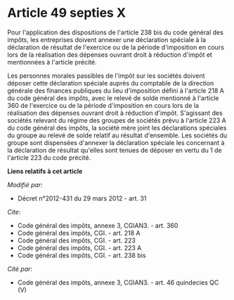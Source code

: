 # Article 49 septies X

Pour l'application des dispositions de l'article 238 bis du code général des impôts, les entreprises doivent annexer une
déclaration spéciale à la déclaration de résultat de l'exercice ou de la période d'imposition en cours lors de la réalisation
des dépenses ouvrant droit à réduction d'impôt et mentionnées à l'article précité. 

Les personnes morales passibles de l'impôt sur les sociétés doivent déposer cette déclaration spéciale auprès du comptable de
la direction générale des finances publiques du lieu d'imposition défini à l'article 218 A du code général des impôts, avec
le relevé de solde mentionné à l'article 360 de l'exercice ou de la période d'imposition en cours lors de la réalisation des
dépenses ouvrant droit à réduction d'impôt. S'agissant des sociétés relevant du régime des groupes de sociétés prévu à
l'article 223 A du code général des impôts, la société mère joint les déclarations spéciales du groupe au relevé de solde
relatif au résultat d'ensemble. Les sociétés du groupe sont dispensées d'annexer la déclaration spéciale les concernant à la
déclaration de résultat qu'elles sont tenues de déposer en vertu du 1 de l'article 223 du code précité.

**Liens relatifs à cet article**

_Modifié par_:

  - Décret n°2012-431  du 29 mars 2012 - art. 31

_Cite_:

  - Code général des impôts, annexe 3, CGIAN3. - art. 360
  - Code général des impôts, CGI. - art. 218 A
  - Code général des impôts, CGI. - art. 223
  - Code général des impôts, CGI. - art. 223 A
  - Code général des impôts, CGI. - art. 238 bis

_Cité par_:

  - Code général des impôts, annexe 3, CGIAN3. - art. 46 quindecies QC (V)
